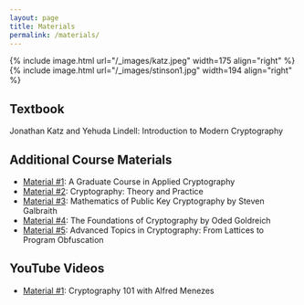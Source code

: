 ```yaml
---
layout: page
title: Materials
permalink: /materials/
---
```


{% include image.html url="/_images/katz.jpeg" width=175 align="right" %}
{% include image.html url="/_images/stinson1.jpg" width=194 align="right" %}
## Textbook

Jonathan Katz and Yehuda Lindell: Introduction to Modern Cryptography

## Additional Course Materials

* [Material #1](https://toc.cryptobook.us/): A Graduate Course in Applied Cryptography 
* [Material #2](https://www.flipkart.com/cryptography-theory-practice/p/itmfaxy4bhavwxbm): Cryptography: Theory and Practice
* [Material #3](https://www.math.auckland.ac.nz/~sgal018/crypto-book/crypto-book.html): Mathematics of Public Key Cryptography by Steven Galbraith
* [Material #4](https://www.wisdom.weizmann.ac.il/~oded/foc.html): The Foundations of Cryptography by Oded Goldreich
* [Material #5](https://advancedcrypto.github.io/): Advanced Topics in Cryptography: From Lattices to Program Obfuscation

## YouTube Videos

* [Material #1](https://cryptography101.ca/crypto101-building-blocks/): Cryptography 101 with Alfred Menezes
